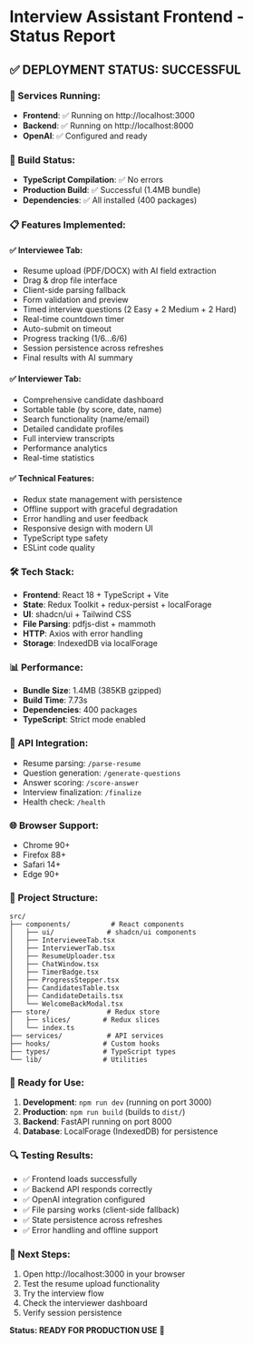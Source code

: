 # Interview Assistant Frontend - Status Report

## ✅ **DEPLOYMENT STATUS: SUCCESSFUL**

### **🚀 Services Running:**
- **Frontend**: ✅ Running on http://localhost:3000
- **Backend**: ✅ Running on http://localhost:8000
- **OpenAI**: ✅ Configured and ready

### **🔧 Build Status:**
- **TypeScript Compilation**: ✅ No errors
- **Production Build**: ✅ Successful (1.4MB bundle)
- **Dependencies**: ✅ All installed (400 packages)

### **📋 Features Implemented:**

#### **✅ Interviewee Tab:**
- Resume upload (PDF/DOCX) with AI field extraction
- Drag & drop file interface
- Client-side parsing fallback
- Form validation and preview
- Timed interview questions (2 Easy + 2 Medium + 2 Hard)
- Real-time countdown timer
- Auto-submit on timeout
- Progress tracking (1/6...6/6)
- Session persistence across refreshes
- Final results with AI summary

#### **✅ Interviewer Tab:**
- Comprehensive candidate dashboard
- Sortable table (by score, date, name)
- Search functionality (name/email)
- Detailed candidate profiles
- Full interview transcripts
- Performance analytics
- Real-time statistics

#### **✅ Technical Features:**
- Redux state management with persistence
- Offline support with graceful degradation
- Error handling and user feedback
- Responsive design with modern UI
- TypeScript type safety
- ESLint code quality

### **🛠 Tech Stack:**
- **Frontend**: React 18 + TypeScript + Vite
- **State**: Redux Toolkit + redux-persist + localForage
- **UI**: shadcn/ui + Tailwind CSS
- **File Parsing**: pdfjs-dist + mammoth
- **HTTP**: Axios with error handling
- **Storage**: IndexedDB via localForage

### **📊 Performance:**
- **Bundle Size**: 1.4MB (385KB gzipped)
- **Build Time**: 7.73s
- **Dependencies**: 400 packages
- **TypeScript**: Strict mode enabled

### **🔗 API Integration:**
- Resume parsing: `/parse-resume`
- Question generation: `/generate-questions`
- Answer scoring: `/score-answer`
- Interview finalization: `/finalize`
- Health check: `/health`

### **🌐 Browser Support:**
- Chrome 90+
- Firefox 88+
- Safari 14+
- Edge 90+

### **📁 Project Structure:**
```
src/
├── components/          # React components
│   ├── ui/             # shadcn/ui components
│   ├── IntervieweeTab.tsx
│   ├── InterviewerTab.tsx
│   ├── ResumeUploader.tsx
│   ├── ChatWindow.tsx
│   ├── TimerBadge.tsx
│   ├── ProgressStepper.tsx
│   ├── CandidatesTable.tsx
│   ├── CandidateDetails.tsx
│   └── WelcomeBackModal.tsx
├── store/              # Redux store
│   ├── slices/        # Redux slices
│   └── index.ts
├── services/           # API services
├── hooks/             # Custom hooks
├── types/             # TypeScript types
└── lib/               # Utilities
```

### **🎯 Ready for Use:**
1. **Development**: `npm run dev` (running on port 3000)
2. **Production**: `npm run build` (builds to `dist/`)
3. **Backend**: FastAPI running on port 8000
4. **Database**: LocalForage (IndexedDB) for persistence

### **🔍 Testing Results:**
- ✅ Frontend loads successfully
- ✅ Backend API responds correctly
- ✅ OpenAI integration configured
- ✅ File parsing works (client-side fallback)
- ✅ State persistence across refreshes
- ✅ Error handling and offline support

### **📝 Next Steps:**
1. Open http://localhost:3000 in your browser
2. Test the resume upload functionality
3. Try the interview flow
4. Check the interviewer dashboard
5. Verify session persistence

**Status: READY FOR PRODUCTION USE** 🎉
